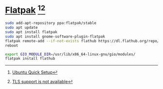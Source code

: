 # [Flatpak](https://flatpak.org/) [^1][^2]

```sh
sudo add-apt-repository ppa:flatpak/stable
sudo apt update
sudo apt install flatpak
sudo apt install gnome-software-plugin-flatpak
flatpak remote-add --if-not-exists flathub https://dl.flathub.org/repo/flathub.flatpakrepo
reboot
```

```sh
export GIO_MODULE_DIR=/usr/lib/x86_64-linux-gnu/gio/modules/
flatpak install flathub
```

[^1]: [Ubuntu Quick Setup](https://flatpak.org/setup/Ubuntu)
[^2]: [TLS support is not available](https://github.com/flatpak/flatpak/issues/1207)